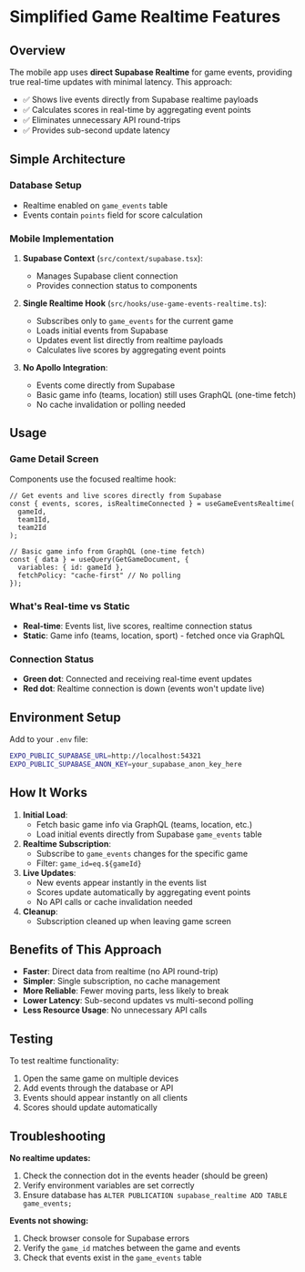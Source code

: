 # Simplified Game Realtime Features

## Overview

The mobile app uses **direct Supabase Realtime** for game events, providing true real-time updates with minimal latency. This approach:

- ✅ Shows live events directly from Supabase realtime payloads
- ✅ Calculates scores in real-time by aggregating event points  
- ✅ Eliminates unnecessary API round-trips
- ✅ Provides sub-second update latency

## Simple Architecture

### Database Setup
- Realtime enabled on `game_events` table
- Events contain `points` field for score calculation

### Mobile Implementation
1. **Supabase Context** (`src/context/supabase.tsx`):
   - Manages Supabase client connection
   - Provides connection status to components

2. **Single Realtime Hook** (`src/hooks/use-game-events-realtime.ts`):
   - Subscribes only to `game_events` for the current game
   - Loads initial events from Supabase
   - Updates event list directly from realtime payloads
   - Calculates live scores by aggregating event points

3. **No Apollo Integration**:
   - Events come directly from Supabase
   - Basic game info (teams, location) still uses GraphQL (one-time fetch)
   - No cache invalidation or polling needed

## Usage

### Game Detail Screen
Components use the focused realtime hook:

```tsx
// Get events and live scores directly from Supabase
const { events, scores, isRealtimeConnected } = useGameEventsRealtime(
  gameId, 
  team1Id, 
  team2Id
);

// Basic game info from GraphQL (one-time fetch)
const { data } = useQuery(GetGameDocument, { 
  variables: { id: gameId },
  fetchPolicy: "cache-first" // No polling
});
```

### What's Real-time vs Static
- **Real-time**: Events list, live scores, realtime connection status
- **Static**: Game info (teams, location, sport) - fetched once via GraphQL

### Connection Status
- **Green dot**: Connected and receiving real-time event updates
- **Red dot**: Realtime connection is down (events won't update live)

## Environment Setup

Add to your `.env` file:
```bash
EXPO_PUBLIC_SUPABASE_URL=http://localhost:54321
EXPO_PUBLIC_SUPABASE_ANON_KEY=your_supabase_anon_key_here
```

## How It Works

1. **Initial Load**: 
   - Fetch basic game info via GraphQL (teams, location, etc.)
   - Load initial events directly from Supabase `game_events` table
2. **Realtime Subscription**: 
   - Subscribe to `game_events` changes for the specific game
   - Filter: `game_id=eq.${gameId}`
3. **Live Updates**: 
   - New events appear instantly in the events list
   - Scores update automatically by aggregating event points
   - No API calls or cache invalidation needed
4. **Cleanup**: 
   - Subscription cleaned up when leaving game screen

## Benefits of This Approach

- **Faster**: Direct data from realtime (no API round-trip)
- **Simpler**: Single subscription, no cache management
- **More Reliable**: Fewer moving parts, less likely to break
- **Lower Latency**: Sub-second updates vs multi-second polling
- **Less Resource Usage**: No unnecessary API calls

## Testing

To test realtime functionality:

1. Open the same game on multiple devices
2. Add events through the database or API
3. Events should appear instantly on all clients
4. Scores should update automatically

## Troubleshooting

**No realtime updates:**
1. Check the connection dot in the events header (should be green)
2. Verify environment variables are set correctly  
3. Ensure database has `ALTER PUBLICATION supabase_realtime ADD TABLE game_events;`

**Events not showing:**
1. Check browser console for Supabase errors
2. Verify the `game_id` matches between the game and events
3. Check that events exist in the `game_events` table